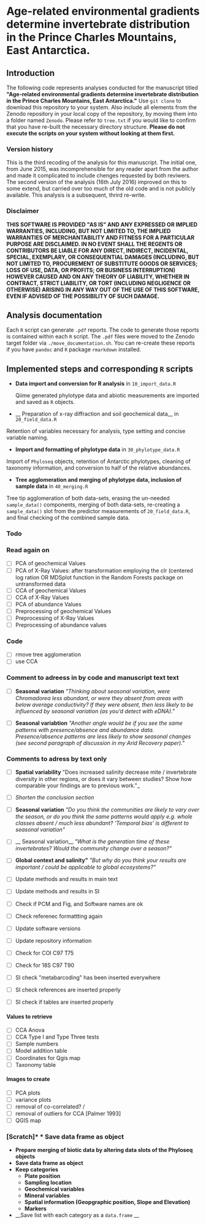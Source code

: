# Age-related environmental gradients determine invertebrate distribution in the Prince Charles Mountains, East Antarctica.

## Introduction

The following code represents analyses conducted for the manuscript titled **"Age-related environmental gradients determine invertebrate distribution in the Prince Charles Mountains, East Antarctica."**  Use `git clone`  to download this repository to your system. Also include all elements from the Zenodo repository in your local copy of the repository, by moving them into a folder named `Zenodo`.  Please refer to `tree.txt` if you would like to confirm that you have re-built the necessary directory structure. **Please do not execute the scripts on your system without looking at them first.**

### Version history

This is the third recoding of the analysis for this manuscript. The initial one, from June 2015, was incomprehensible for any reader apart from the author and made it complicated to include chenges requested by both reviwers. The second version of the analysis  (16th July 2016) improved on this to some extend, but carried over too much of the old code and is not publicly available. This analysis is a subsequent, thrird re-write.

### Disclaimer
**THIS SOFTWARE IS PROVIDED "AS IS" AND ANY EXPRESSED OR IMPLIED WARRANTIES, INCLUDING, BUT NOT LIMITED TO, THE IMPLIED WARRANTIES OF MERCHANTABILITY AND FITNESS FOR A PARTICULAR PURPOSE ARE DISCLAIMED. IN NO EVENT SHALL THE REGENTS OR CONTRIBUTORS BE LIABLE FOR ANY DIRECT, INDIRECT, INCIDENTAL, SPECIAL, EXEMPLARY, OR CONSEQUENTIAL DAMAGES (INCLUDING, BUT NOT LIMITED TO, PROCUREMENT OF SUBSTITUTE GOODS OR SERVICES; LOSS OF USE, DATA, OR PROFITS; OR BUSINESS INTERRUPTION) HOWEVER CAUSED AND ON ANY THEORY OF LIABILITY, WHETHER IN CONTRACT, STRICT LIABILITY, OR TORT (INCLUDING NEGLIGENCE OR OTHERWISE) ARISING IN ANY WAY OUT OF THE USE OF THIS SOFTWARE, EVEN IF ADVISED OF THE POSSIBILITY
OF SUCH DAMAGE.**

## Analysis documentation
Each `R` script can generate `.pdf` reports. The code to generate those reports is contained within each `R` script. The `.pdf` files were moved to the Zenodo target folder via `./move_documentation.sh`. You can re-create these reports if you have `pandoc` and `R` package `rmarkdown` installed.

## Implemented steps and corresponding `R` scripts
* __Data import and conversion for R analysis__  in  `10_import_data.R`

  Qiime generated phylotype data and abiotic measurements are imported and saved as `R` objects.

* __ Preparation of x-ray diffraction and soil geochemical data__ in `20_field_data.R`

 Retention of variables necessary for analysis, type setting and concise variable naming.

* __Import and formatting of phylotype data__ in `30_phylotype_data.R`

 Import of `Phyloseq` objects, retention of Antarctic phylotypes, cleaning of taxonomy information, and conversion to half of the relative abundances.

* __Tree agglomeration and merging of phylotype data, inclusion of sample data__ in `40_merging.R`

 Tree tip agglomeration of both data-sets, erasing the un-needed `sample_data()` components, merging of both data-sets, re-creating a `sample_data()` slot from the predictor measurements of `20_field_data.R`, and final checking of the combined sample data.

### Todo

### Read again on
* [ ] PCA of geochemical Values
* [ ] PCA of X-Ray Values:  after transformation employing the clr (centered log ration OR MDSplot function in the Random Forests package on untransformed data 
* [ ] CCA of geochemical Values
* [ ] CCA of X-Ray Values
* [ ] PCA of abundance Values
* [ ] Preprocessing of geochemical Values
* [ ] Preprocessing of X-Ray Values
* [ ] Preprocessing of abundance values

### Code
* [ ] rmove tree agglomeration
* [ ] use CCA

### Comment to adreess in by code and manuscript text text
* [ ]  __Seasonal variation__ _"Thinking about seasonal variation, were Chromadorea less abundant, or were they absent from areas with below average conductivity? If they were absent, then less likely to be influenced by seasonal variation (as you’d detect with eDNA)."_
* [ ] __Seasonal variabtion__ _"Another angle would be if you see the same patterns with presence/absence and abundance data. Presence/absence patterns are less likely to show seasonal changes (see second paragraph of discussion in my Arid Recovery paper)."_


### Comments to adress by text only
* [ ] __Spatial variability__ "Does increased salinity decrease mite / invertebrate diversity in other regions, or does it vary between studies? Show how comparable your findings are to previous work."_
* [ ] _Shorten the conclusion section_
* [ ] __Seasonal variation__ _"Do you think the communities are likely to vary over the season, or do you think the same patterns would apply e.g. whole classes absent / much less abundant? ‘Temporal bias’ is different to seasonal variation"_
* [ ] __ Seasonal variation__ _"What is the generation time of these invertebrates? Would the community change over a season?"_
* [ ] __Global context and salinity"__ _"But why do you think your results are important / could be applicable to global ecosystems?"_
* [ ] Update methods and results in main text
* [ ] Update methods and results in SI
* [ ] Check if PCM and Fig, and Software names are ok
* [ ] Check referenec formattting again
* [ ] Update software versions
* [ ] Update repository information
* [ ] Check for COI C97 T75
* [ ] Check for 18S C97 T90
* [ ] SI check "metabarcoding" has been inserted everywhere
* [ ] SI check references are inserted properly
* [ ] SI check if tables are inserted properly


#### Values to retrieve
* [ ] CCA Anova
* [ ] CCA Type I and Type Three tests
* [ ] Sample numbers
* [ ] Model addition table
* [ ] Coordinates for Qgis map
* [ ] Taxonomy table

#### Images to create
* [ ] PCA plots
* [ ] variance plots
* [ ] removal of co-correlated? /
* [ ] removal of outliers for CCA [Palmer 1993]
* [ ] QGIS map

### [Scratch]* * __Save data frame as object__
* __Prepare merging of biotic data by altering data slots of the Phyloseq objects__
 * __Save data frame as object__
 * __Keep categories__
      * __Plate position__
      * __Sampling location__
      * __Geochemical variables__
      * __Mineral variables__
      * __Spatial information (Geopgraphic position, Slope and Elevation)__
      * __Markers__
 * __Save list with each category as a `data.frame` __
